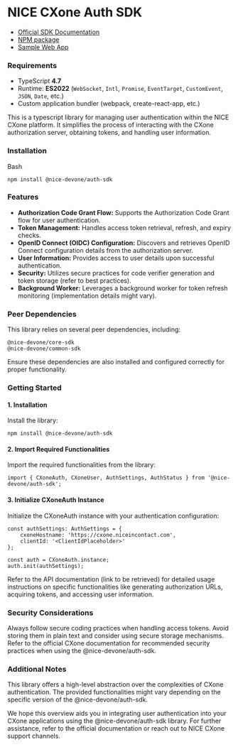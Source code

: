 # NICE CXone Auth SDK

*  [Official SDK Documentation](https://help.nice-incontact.com/content/agent/agentapplicationadministration/cxoneagent/cxasdk.htm?tocpath=Agent%20Application%20Administration%7CAgent%20Application%20Administration%7CCXone%20Agent%7C_____8)
*  [NPM package](https://www.npmjs.com/package/@nice-devone/auth-sdk)
*  [Sample Web App](https://github.com/nice-devone/nice-cxone-agent-sdk/tree/main/cxa-sdk-consumer)

### Requirements

*  TypeScript **4.7**
*  Runtime: **ES2022** (`WebSocket`, `Intl`, `Promise`, `EventTarget`, `CustomEvent`, `JSON`, `Date`, etc.)
*  Custom application bundler (webpack, create-react-app, etc.)

This is a typescript library for managing user authentication within the NICE CXone platform. It simplifies the process of interacting with the CXone authorization server, obtaining tokens, and handling user information.

### Installation

Bash
```
npm install @nice-devone/auth-sdk
```

### Features

* **Authorization Code Grant Flow:** Supports the Authorization Code Grant flow for user authentication.
* **Token Management:** Handles access token retrieval, refresh, and expiry checks.
* **OpenID Connect (OIDC) Configuration:** Discovers and retrieves OpenID Connect configuration details from the authorization server.
* **User Information:** Provides access to user details upon successful authentication.
* **Security:** Utilizes secure practices for code verifier generation and token storage (refer to best practices).
* **Background Worker:** Leverages a background worker for token refresh monitoring (implementation details might vary).

### Peer Dependencies

This library relies on several peer dependencies, including:
```
@nice-devone/core-sdk
@nice-devone/common-sdk
```
Ensure these dependencies are also installed and configured correctly for proper functionality.

### Getting Started

#### 1. Installation

Install the library:

```
npm install @nice-devone/auth-sdk
```

#### 2. Import Required Functionalities

Import the required functionalities from the library:

```
import { CXoneAuth, CXoneUser, AuthSettings, AuthStatus } from '@nice-devone/auth-sdk';
```

#### 3. Initialize CXoneAuth Instance

Initialize the CXoneAuth instance with your authentication configuration:

```
const authSettings: AuthSettings = {
    cxoneHostname: 'https://cxone.niceincontact.com',
    clientId: '<ClientIdPlaceholder>'
};

const auth = CXoneAuth.instance;
auth.init(authSettings);
```

Refer to the API documentation (link to be retrieved) for detailed usage instructions on specific functionalities like generating authorization URLs, acquiring tokens, and accessing user information.

### Security Considerations

Always follow secure coding practices when handling access tokens. Avoid storing them in plain text and consider using secure storage mechanisms.
Refer to the official CXone documentation for recommended security practices when using the @nice-devone/auth-sdk.

### Additional Notes

This library offers a high-level abstraction over the complexities of CXone authentication.
The provided functionalities might vary depending on the specific version of the @nice-devone/auth-sdk.

We hope this overview aids you in integrating user authentication into your CXone applications using the @nice-devone/auth-sdk library. For further assistance, refer to the official documentation or reach out to NICE CXone support channels.
